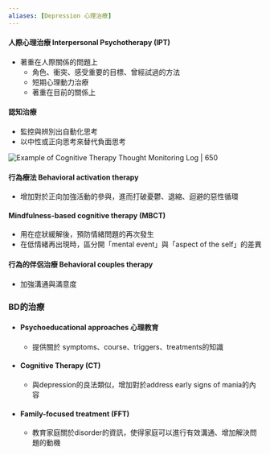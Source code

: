 ```yaml
---
aliases: [Depression 心理治療]
---
```

#### 人際心理治療 Interpersonal Psychotherapy (IPT)
- 著重在人際關係的問題上
	- 角色、衝突、感受重要的目標、曾經試過的方法
	- 短期心理動力治療
	- 著重在目前的關係上

#### 認知治療
- 監控與辨別出自動化思考
- 以中性或正向思考來替代負面思考

![Example of Cognitive Therapy Thought Monitoring Log | 650](https://i.imgur.com/flr4klA.png)


#### 行為療法 Behavioral activation therapy
- 增加對於正向加強活動的參與，進而打破憂鬱、退縮、迴避的惡性循環

#### Mindfulness-based cognitive therapy (MBCT)
- 用在症狀緩解後，預防情緒問題的再次發生
- 在低情緒再出現時，區分開「mental event」與「aspect of the self」的差異

#### 行為的伴侶治療 Behavioral couples therapy
- 加強溝通與滿意度

### BD的治療

- #### Psychoeducational approaches 心理教育
	- 提供關於 symptoms、course、triggers、treatments的知識
- #### Cognitive Therapy (CT)
	- 與depression的良法類似，增加對於address early signs of mania的內容
- #### Family-focused treatment (FFT)
	- 教育家庭關於disorder的資訊，使得家庭可以進行有效溝通、增加解決問題的動機